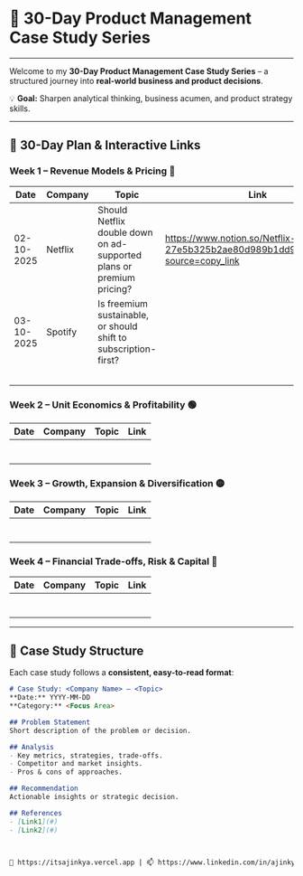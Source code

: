 # 🚀 30-Day Product Management Case Study Series



---


Welcome to my **30-Day Product Management Case Study Series** – a structured journey into **real-world business and product decisions**.  

💡 **Goal:** Sharpen analytical thinking, business acumen, and product strategy skills.

---

## 📅 30-Day Plan & Interactive Links

### **Week 1 – Revenue Models & Pricing** 🔵
|   Date   |Company      | Topic                                                                | Link                                                                          |
|----------|------------ |----------------------------------------------------------------------|-------------------------------------------------------------------------------|
|02-10-2025| Netflix     | Should Netflix double down on ad-supported plans or premium pricing? |https://www.notion.so/Netflix-27e5b325b2ae80d989b1dd9d938748f3?source=copy_link|
|03-10-2025| Spotify     | Is freemium sustainable, or should shift to subscription-first?      |                                                                               |
|          |             |                                                                      |                                                                               |
|          |             |                                                                      |                                                                               |
|          |             |                                                                      |                                                                               |
|          |             |                                                                      |                                                                               |
|          |             |                                                                      |                                                                               |



### **Week 2 – Unit Economics & Profitability** 🟢
|   Date   |Company               | Topic                                          | Link                                                                                        |
|----------|----------------------|------------------------------------------------|---------------------------------------------------------------------------------------------|
|          |                      |                                                |                                                                                             |
|          |                      |                                                |                                                                                             |
|          |                      |                                                |                                                                                             |
|          |                      |                                                |                                                                                             |
|          |                      |                                                |                                                                                             |
|          |                      |                                                |                                                                                             |
|          |                      |                                                |                                                                                             |

### **Week 3 – Growth, Expansion & Diversification** 🟡
|   Date   |Company               | Topic                                          | Link                                                                                        |
|----------|----------------------|------------------------------------------------|---------------------------------------------------------------------------------------------|
|          |                      |                                                |                                                                                             |
|          |                      |                                                |                                                                                             |
|          |                      |                                                |                                                                                             |
|          |                      |                                                |                                                                                             |
|          |                      |                                                |                                                                                             |
|          |                      |                                                |                                                                                             |
|          |                      |                                                |                                                                                             |

### **Week 4 – Financial Trade-offs, Risk & Capital** 🔴
|   Date   |Company               | Topic                                          | Link                                                                                        |
|----------|----------------------|------------------------------------------------|---------------------------------------------------------------------------------------------|
|          |                      |                                                |                                                                                             |
|          |                      |                                                |                                                                                             |
|          |                      |                                                |                                                                                             |
|          |                      |                                                |                                                                                             |
|          |                      |                                                |                                                                                             |
|          |                      |                                                |                                                                                             |
|          |                      |                                                |                                                                                             |

---

## 📝 Case Study Structure

Each case study follows a **consistent, easy-to-read format**:

```markdown
# Case Study: <Company Name> – <Topic>
**Date:** YYYY-MM-DD  
**Category:** <Focus Area>  

## Problem Statement
Short description of the problem or decision.

## Analysis
- Key metrics, strategies, trade-offs.
- Competitor and market insights.
- Pros & cons of approaches.

## Recommendation
Actionable insights or strategic decision.

## References
- [Link1](#)
- [Link2](#)



🔗 https://itsajinkya.vercel.app | 📫 https://www.linkedin.com/in/ajinkya2004
